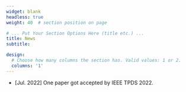 ```yaml
---
widget: blank
headless: true
weight: 40  # section position on page

# ... Put Your Section Options Here (title etc.) ...
title: News
subtitle:

design:
  # Choose how many columns the section has. Valid values: 1 or 2.
  columns: '1'
---
```


- [Jul. 2022] One paper got accepted by IEEE TPDS 2022.
